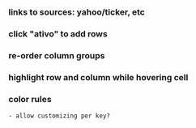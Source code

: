 
### links to sources: yahoo/ticker, etc

### click "ativo" to add rows

### re-order column groups

### highlight row and column while hovering cell

### color rules
    - allow customizing per key?
